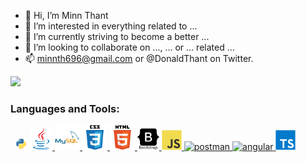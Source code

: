 - 👋 Hi, I’m Minn Thant
- 👀 I’m interested in everything related to ...
- 🌱 I’m currently striving to become a better ...
- 💞️ I’m looking to collaborate on ..., ... or ... related ...
- 📫 minnth696@gmail.com or @DonaldThant on Twitter.

 ![](https://github-readme-stats.vercel.app/api/top-langs/?username=Thant998&layout=compact) 

<h3 align="left">Languages and Tools:</h3>
 <code> <img src="https://raw.githubusercontent.com/devicons/devicon/master/icons/python/python-original.svg" alt="python"  height="20"/></code>
<a href="https://www.javalang.org/" target="_blank"> <img src="https://raw.githubusercontent.com/devicons/devicon/master/icons/java/java-original.svg" alt="java" width="36" height="36"/> </a> 
<a href="https://www.mysql.com/" target="_blank"> <img src="https://raw.githubusercontent.com/devicons/devicon/master/icons/mysql/mysql-original-wordmark.svg" alt="mysql" width="40" height="40"/> </a>
<a href="https://www.w3schools.com/css/" target="_blank"> <img src="https://raw.githubusercontent.com/devicons/devicon/master/icons/css3/css3-original-wordmark.svg" alt="css3" width="40" height="40"/> </a> 
<a href="https://www.w3.org/html/" target="_blank"> <img src="https://raw.githubusercontent.com/devicons/devicon/master/icons/html5/html5-original-wordmark.svg" alt="html5" width="40" height="40"/> </a>
<a href="https://getbootstrap.com" target="_blank"> <img src="https://raw.githubusercontent.com/devicons/devicon/master/icons/bootstrap/bootstrap-plain-wordmark.svg" alt="bootstrap" width="35" height="35"/> </a> 
<a href="https://developer.mozilla.org/en-US/docs/Web/JavaScript" target="_blank"> <img src="https://raw.githubusercontent.com/devicons/devicon/master/icons/javascript/javascript-original.svg" alt="javascript" width="32" height="32"/> </a>
<a href="https://postman.com" target="_blank" rel="noreferrer"> <img src="https://www.vectorlogo.zone/logos/getpostman/getpostman-icon.svg" alt="postman" width="35" height="35"/> 
<a href="https://angular.io" target="_blank" rel="noreferrer"> <img src="https://angular.io/assets/images/logos/angular/angular.svg" alt="angular" width="35" height="35"/> </a>
<a href="https://www.typescriptlang.org/" target="_blank"> <img src="https://raw.githubusercontent.com/devicons/devicon/master/icons/typescript/typescript-original.svg" alt="typescript" width="32" height="32"/> </a> 

 
